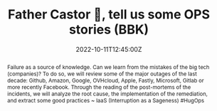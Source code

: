 ---
title: Father Castor 🐻, tell us some OPS stories (BBK)

event: BBL @ Worldline
event_url: https://worldline.com/

location: Online

summary: Following the latest IT incidents? What can we learn?
abstract: "Failure as a source of knowledge. Can we learn from the mistakes of the big tech (companies)?
To do so, we will review some of the major outages of the last decade: Github, Amazon, Google, OVHcloud, Apple, Fastly, Microsoft, Gitlab or more recently Facebook. Through the reading of the post-mortems of the incidents, we will analyze the root cause, the implementation of the remediation, and extract some good practices

~ IaaS (Interruption as a Sageness) #HugOps"

date: "2022-10-11T12:45:00Z"
date_end: "2022-10-11T14:00:00Z"
all_day: false

publishDate: "2022-09-20T00:00:00Z"

authors: [David Aparicio]
tags: [Brown Bag Lunch, Cloud, SRE, BBL, Meetup]

featured: false

image:
  caption: 'Image credit: [**Auchan**](https://worldline.com/)'
  focal_point: Right

links:
- icon: comments
  icon_pack: fas
  name: Feedback
  url: https://s.42l.fr/worldbbl
url_code: ""
url_pdf: ""
url_slides: ""
url_video: ""

slides: ""
projects: []
---